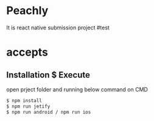 # Peachly
It is react native submission project
#test
# accepts


## Installation $ Execute

open prject folder and running below command on CMD

```sh
$ npm install 
$ npm run jetify
$ npm run android / npm run ios

```

